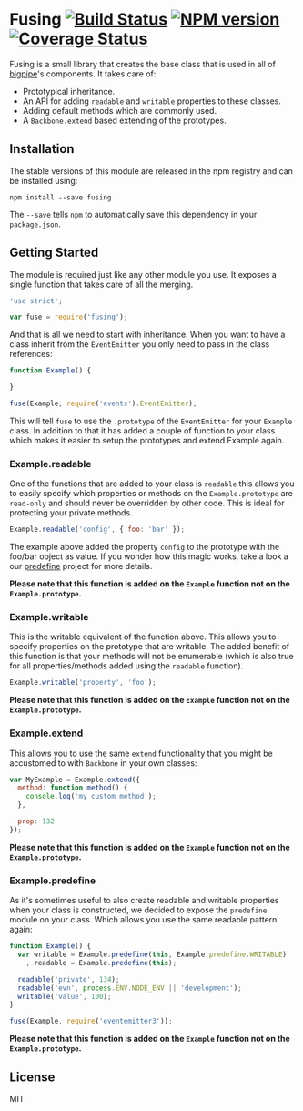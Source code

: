 # Fusing [![Build Status][status]](https://travis-ci.org/bigpipe/fusing) [![NPM version][npmimgurl]](http://badge.fury.io/js/fusing) [![Coverage Status][coverage]](http://coveralls.io/r/bigpipe/fusing?branch=master)

[status]: https://travis-ci.org/bigpipe/fusing.png
[npmimgurl]: https://badge.fury.io/js/fusing.png
[coverage]: http://coveralls.io/repos/bigpipe/fusing/badge.png?branch=master

Fusing is a small library that creates the base class that is used in all of
[bigpipe]'s components. It takes care of:

- Prototypical inheritance.
- An API for adding `readable` and `writable` properties to these classes.
- Adding default methods which are commonly used.
- A `Backbone.extend` based extending of the prototypes.

## Installation

The stable versions of this module are released in the npm registry and can be
installed using:

```
npm install --save fusing
```

The `--save` tells `npm` to automatically save this dependency in your
`package.json`.

## Getting Started

The module is required just like any other module you use. It exposes a single
function that takes care of all the merging.

```js
'use strict';

var fuse = require('fusing');
```

And that is all we need to start with inheritance. When you want to have a class
inherit from the `EventEmitter` you only need to pass in the class references:

```js
function Example() {

}

fuse(Example, require('events').EventEmitter);
```

This will tell `fuse` to use the `.prototype` of the `EventEmitter` for your
`Example` class. In addition to that it has added a couple of function to your
class which makes it easier to setup the prototypes and extend Example again.

### Example.readable

One of the functions that are added to your class is `readable` this allows you
to easily specify which properties or methods on the `Example.prototype` are
`read-only` and should never be overridden by other code. This is ideal for
protecting your private methods.

```js
Example.readable('config', { foo: 'bar' });
```

The example above added the property `config` to the prototype with the foo/bar
object as value. If you wonder how this magic works, take a look a our
[predefine] project for more details.

**Please note that this function is added on the `Example` function not on the
`Example.prototype`.**

### Example.writable

This is the writable equivalent of the function above. This allows you to
specify properties on the prototype that are writable. The added benefit of this
function is that your methods will not be enumerable (which is also true for all
properties/methods added using the `readable` function).

```js
Example.writable('property', 'foo');
```

**Please note that this function is added on the `Example` function not on the
`Example.prototype`.**

### Example.extend

This allows you to use the same `extend` functionality that you might be
accustomed to with `Backbone` in your own classes:

```js
var MyExample = Example.extend({
  method: function method() {
    console.log('my custom method');
  },

  prop: 132
});
```

**Please note that this function is added on the `Example` function not on the
`Example.prototype`.**

### Example.predefine

As it's sometimes useful to also create readable and writable properties when
your class is constructed, we decided to expose the `predefine` module on your
class. Which allows you use the same readable pattern again:

```js
function Example() {
  var writable = Example.predefine(this, Example.predefine.WRITABLE)
    , readable = Example.predefine(this);

  readable('private', 134);
  readable('evn', process.ENV.NODE_ENV || 'development');
  writable('value', 100);
}

fuse(Example, require('eventemitter3'));
```

**Please note that this function is added on the `Example` function not on the
`Example.prototype`.**

## License

MIT

[bigpipe]: https://github.com/bigpipe/bigpipe
[predefine]: https://github.com/bigpipe/predefine
